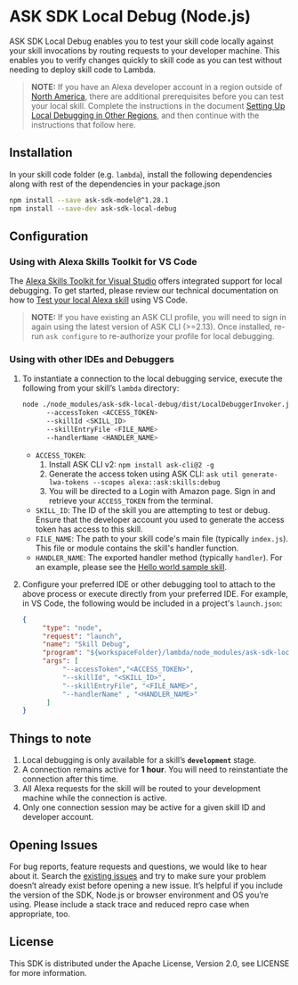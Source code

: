 # ASK SDK Local Debug (Node.js)

ASK SDK Local Debug enables you to test your skill code locally against your skill invocations by routing requests to your developer machine. This enables you to verify changes quickly to skill code as you can test without needing to deploy skill code to Lambda.

> **NOTE:** If you have an Alexa developer account in a region outside of [North America](https://developer.amazon.com/en-US/docs/alexa/custom-skills/develop-skills-in-multiple-languages.html#h2-multiple-endpoints), there are additional prerequisites before you can test your local skill. Complete the instructions in the document [Setting Up Local Debugging in Other Regions](https://github.com/alexa/ask-toolkit-for-vscode/wiki/Setting-Up-Local-Debugging-In-Other-Regions), and then continue with the instructions that follow here.

## Installation

In your skill code folder (e.g. `lambda`), install the following dependencies along with rest of the dependencies in your package.json
```bash
npm install --save ask-sdk-model@^1.28.1
npm install --save-dev ask-sdk-local-debug
```

## Configuration

### Using with Alexa Skills Toolkit for VS Code

The [Alexa Skills Toolkit for Visual Studio](https://developer.amazon.com/en-US/docs/alexa/ask-toolkit/get-started-with-the-ask-toolkit-for-visual-studio-code.html) offers integrated support for local debugging. To get started, please review our technical documentation on how to [Test your local Alexa skill](https://developer.amazon.com/en-US/docs/alexa/ask-toolkit/vs-code-ask-skills.html#test) using VS Code.

> **NOTE:** If you have existing an ASK CLI profile, you will need to sign in again using the latest version of ASK CLI (>=2.13). Once installed, re-run `ask configure` to re-authorize your profile for local debugging.

### Using with other IDEs and Debuggers

1. To instantiate a connection to the local debugging service, execute the following from your skill’s `lambda` directory:
      ```bash
      node ./node_modules/ask-sdk-local-debug/dist/LocalDebuggerInvoker.js 
            --accessToken <ACCESS_TOKEN>
            --skillId <SKILL_ID>
            --skillEntryFile <FILE_NAME>
            --handlerName <HANDLER_NAME>
      ```
      * `ACCESS_TOKEN`:
          1. Install ASK CLI v2: `npm install ask-cli@2 -g`
          2. Generate the access token using ASK CLI: `ask util generate-lwa-tokens --scopes alexa::ask:skills:debug`
          3. You will be directed to a Login with Amazon page. Sign in and retrieve your `ACCESS_TOKEN` from the terminal.
      * `SKILL_ID`: The ID of the skill you are attempting to test or debug. Ensure that the developer account you used to generate the access token has access to this skill.
      * `FILE_NAME`: The path to your skill code's main file (typically `index.js`). This file or module contains the skill's handler function.
      * `HANDLER_NAME`: The exported handler method (typically `handler`). For an example, please see the [Hello world sample skill](https://github.com/alexa/skill-sample-nodejs-hello-world/blob/master/lambda/custom/index.js#L159). 

2. Configure your preferred IDE or other debugging tool to attach to the above process or execute directly from your preferred IDE. For example, in VS Code, the following would be included in a project's `launch.json`:
      ```json
      {
           "type": "node",
           "request": "launch",
           "name": "Skill Debug",
           "program": "${workspaceFolder}/lambda/node_modules/ask-sdk-local-debug/dist/LocalDebuggerInvoker.js",
           "args": [
                "--accessToken","<ACCESS_TOKEN>",
                "--skillId", "<SKILL_ID>",
                "--skillEntryFile", "<FILE_NAME>",
                "--handlerName" , "<HANDLER_NAME>"
            ]
      }
      ```

## Things to note

1. Local debugging is only available for a skill’s **`development`** stage.
2. A connection remains active for **1 hour**. You will need to reinstantiate the connection after this time.
3. All Alexa requests for the skill will be routed to your development machine while the connection is active. 
4. Only one connection session may be active for a given skill ID and developer account.

## Opening Issues

For bug reports, feature requests and questions, we would like to hear about it. Search the [existing issues](https://github.com/alexa/alexa-skills-kit-sdk-for-nodejs/issues) and try to make sure your problem doesn’t already exist before opening a new issue. It’s helpful if you include the version of the SDK, Node.js or browser environment and OS you’re using. Please include a stack trace and reduced repro case when appropriate, too.

## License

This SDK is distributed under the Apache License, Version 2.0, see LICENSE for more information.
